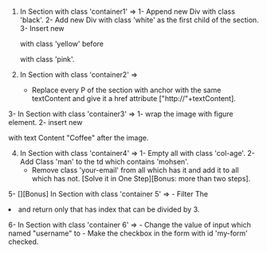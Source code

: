 1. In Section with class 'container1' =>
	1- Append new Div with class 'black'.
	2- Add new Div with class 'white' as the first child of the section.
	3- Insert new <P> with class 'yellow' before <P> with class 'pink'.

2. In Section with class 'container2' => 
	- Replace every P of the section with anchor with the same textContent and give it a href attribute ["http://"+textContent].

3- In Section with class 'container3' =>
	1- wrap the image with figure element.
	2- insert new <figcaption> with text Content "Coffee" after the image.

4. In Section with class 'container4' =>
	1- Empty all <td> with class 'col-age'.
	2- Add Class 'man' to the td which contains 'mohsen'.
	- Remove class 'your-email' from all <td> which has it and add it to all <td> which has not.
	  [Solve it in One Step][Bonus: more than two steps].



5- [][Bonus] In Section with class 'container 5' =>
	- Filter The <li> and return only that has index that can be divided by 3.

6- In Section with class 'container 6' =>
	- Change the value of input which named "username" to <yourname>
	- Make the checkbox in the form with id 'my-form' checked.